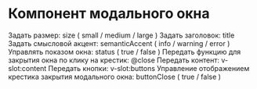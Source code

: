 # Компонент модального окна

Задать размер: size ( small / medium / large )
Задать заголовок: title
Задать смысловой акцент: semanticAccent ( info / warning / error ) 
Управлять показом окна: status ( true / false )
Передать функцию для закрытия окна по клику на крестик: @close
Передать контент: v-slot:content
Передать кнопки: v-slot:buttons
Управление отображением крестика закрытия модального окна: buttonClose ( true / false )
